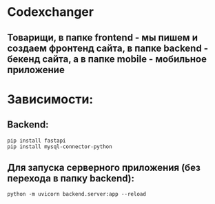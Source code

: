 # Codexchanger
## Товарищи, в папке frontend - мы пишем и создаем фронтенд сайта, в папке backend - бекенд сайта, а в папке mobile - мобильное приложение
# Зависимости:
## Backend:
```
pip install fastapi
pip install mysql-connector-python
```
## Для запуска серверного приложения (без перехода в папку backend):
```
python -m uvicorn backend.server:app --reload
```